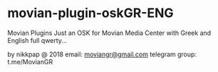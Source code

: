 # movian-plugin-oskGR-ENG
Movian Plugins
Just an OSK for Movian Media Center with Greek and English full qwerty...

by nikkpap @ 2018
email: moviangr@gmail.com telegram group: t.me/MovianGR
